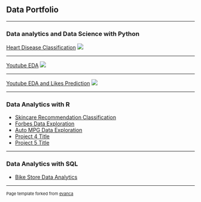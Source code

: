 ## Data Portfolio

---

### Data analytics and Data Science with Python

[Heart Disease Classification](/sample_page)
<img src="images/dummy_thumbnail.jpg?raw=true"/>

---
[Youtube EDA](/pdf/sample_presentation.pdf)
<img src="images/dummy_thumbnail.jpg?raw=true"/>

---
[Youtube EDA and Likes Prediction](http://example.com/)
<img src="images/dummy_thumbnail.jpg?raw=true"/>

---

### Data Analytics with R

- [Skincare Recommendation Classification](http://example.com/)
- [Forbes Data Exploration](http://example.com/)
- [Auto MPG Data Exploration](http://example.com/)
- [Project 4 Title](http://example.com/)
- [Project 5 Title](http://example.com/)

---

### Data Analytics with SQL
- [Bike Store Data Analytics](http://example.com/)

---
<p style="font-size:11px">Page template forked from <a href="https://github.com/evanca/quick-portfolio">evanca</a></p>
<!-- Remove above link if you don't want to attibute -->
